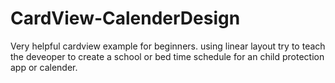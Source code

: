 # CardView-CalenderDesign
Very helpful cardview example for beginners. using linear layout try to teach the deveoper to create a school or bed time schedule for an child protection app or calender.

